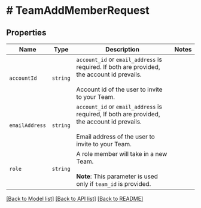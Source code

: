 # # TeamAddMemberRequest



## Properties

Name | Type | Description | Notes
------------ | ------------- | ------------- | -------------
| `accountId` | ```string``` |  `account_id` or `email_address` is required. If both are provided, the account id prevails. <br><br>Account id of the user to invite to your Team.  |  |
| `emailAddress` | ```string``` |  `account_id` or `email_address` is required, If both are provided, the account id prevails. <br><br>Email address of the user to invite to your Team.  |  |
| `role` | ```string``` |  A role member will take in a new Team.<br><br>**Note**: This parameter is used only if `team_id` is provided.  |  |

[[Back to Model list]](../../README.md#models) [[Back to API list]](../../README.md#endpoints) [[Back to README]](../../README.md)
